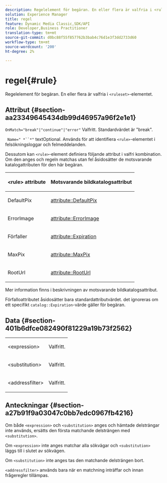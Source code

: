 ```yaml
---
description: Regelelement för begäran. En eller flera är valfria i <ruleset>-elementet.
solution: Experience Manager
title: regel
feature: Dynamic Media Classic,SDK/API
role: Developer,Business Practitioner
translation-type: tm+mt
source-git-commit: d0bc88f55f857762b3bab4c76d1e3f3dd2733d60
workflow-type: tm+mt
source-wordcount: '200'
ht-degree: 2%

---
```



# regel{#rule}

Regelelement för begäran. En eller flera är valfria i `<ruleset>`-elementet.

## Attribut {#section-aa23349645434db99d46957a96f2e1e1}

`OnMatch="break"|"continue"|"error"` Valfritt. Standardvärdet är &quot;break&quot;.

` Name=" *``*"` textOptional. Används för att identifiera `<rule>`-elementet i felsökningsloggar och felmeddelanden.

Dessutom kan `<rule>`-element definiera följande attribut i valfri kombination. Om den anges och regeln matchas utan fel åsidosätter de motsvarande katalogattributen för den här begäran.

<table id="table_AFEFDE61C9ED40019C10D8FE5B16CA23"> 
 <thead> 
  <tr> 
   <th colname="col1" class="entry"> <p>&lt;rule&gt; attribute </p> </th> 
   <th colname="col2" class="entry"> <p>Motsvarande bildkatalogsattribut </p> </th> 
  </tr> 
 </thead>
 <tbody> 
  <tr> 
   <td colname="col1"> <p> <span class="codeph"> DefaultPix  </span> </p> </td> 
   <td colname="col2"> <p> <a href="../../../../../ir-api/material-cat/image-rendering-api-ref/c-ir-material-catalog/c-ir-attributes-reference/r-ir-defaultpix.md#reference-102c98f9b5d24d2aaaeb756653fb0e6f" type="reference" format="dita" scope="local"> attribute::DefaultPix  </a> </p> </td> 
  </tr> 
  <tr> 
   <td colname="col1"> <p> <span class="codeph"> ErrorImage  </span> </p> </td> 
   <td colname="col2"> <p> <a href="../../../../../ir-api/material-cat/image-rendering-api-ref/c-ir-material-catalog/c-ir-attributes-reference/r-ir-errorimage.md#reference-b58bdaba96074c52802ca8dc54bfe2f0" type="reference" format="dita" scope="local"> attribute::ErrorImage  </a> </p> </td> 
  </tr> 
  <tr> 
   <td colname="col1"> <p> <span class="codeph"> Förfaller  </span> </p> </td> 
   <td colname="col2"> <p> <a href="../../../../../ir-api/material-cat/image-rendering-api-ref/c-ir-material-catalog/c-ir-attributes-reference/r-ir-expiration.md#reference-0f68ad8199c64bd4bc8d27dd78b7d996" type="reference" format="dita" scope="local"> attribute::Expiration  </a> </p> </td> 
  </tr> 
  <tr> 
   <td colname="col1"> <p> <span class="codeph"> MaxPix  </span> </p> </td> 
   <td colname="col2"> <p> <a href="../../../../../ir-api/material-cat/image-rendering-api-ref/c-ir-material-catalog/c-ir-attributes-reference/r-ir-maxpix.md#reference-569f186bbc2840a6bd3cffa8ff3e7657" type="reference" format="dita" scope="local"> attribute::MaxPix  </a> </p> </td> 
  </tr> 
  <tr> 
   <td colname="col1"> <p> <span class="codeph"> RootUrl  </span> </p> </td> 
   <td colname="col2"> <p> <a href="../../../../../ir-api/material-cat/image-rendering-api-ref/c-ir-material-catalog/c-ir-attributes-reference/r-ir-rooturl.md#reference-b8d706a573814802bd6794223cc78402" type="reference" format="dita" scope="local"> attribute::RootUrl  </a> </p> </td> 
  </tr> 
 </tbody> 
</table>

Mer information finns i beskrivningen av motsvarande bildkatalogsattribut.

Förfalloattributet åsidosätter bara standardattributvärdet. det ignoreras om ett specifikt `catalog::Expiration`-värde gäller för begäran.

## Data {#section-401b6dfce082490f81229a19b73f2562}

<table id="simpletable_A7E17B52AF754687ACCFFBE747939331"> 
 <tr class="strow"> 
  <td class="stentry"> <p> <span class="codeph"> &lt;expression&gt; </span> </p> </td> 
  <td class="stentry"> <p>Valfritt. </p> </td> 
 </tr> 
 <tr class="strow"> 
  <td class="stentry"> <p> <span class="codeph"> &lt;substitution&gt; </span> </p> </td> 
  <td class="stentry"> <p>Valfritt. </p> </td> 
 </tr> 
 <tr class="strow"> 
  <td class="stentry"> <p> <span class="codeph"> &lt;addressfilter&gt; </span> </p> </td> 
  <td class="stentry"> <p>Valfritt. </p> </td> 
 </tr> 
</table>

## Anteckningar {#section-a27b91f9a03047c0bb7edc0967fb4216}

Om både `<expression>` och `<substitution>` anges och hämtade delsträngar inte används, ersätts den första matchande delsträngen med `<substitution>`.

Om `<expression>` inte anges matchar alla sökvägar och `<substitution>` läggs till i slutet av sökvägen.

Om `<substitution>` inte anges tas den matchande delsträngen bort.

`<addressfilter>` används bara när en matchning inträffar och innan frågeregler tillämpas.

